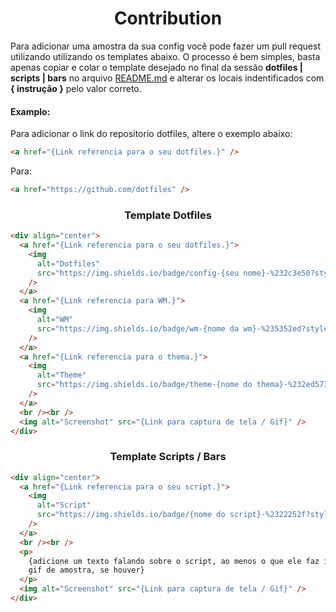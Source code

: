 <h1 align="center">Contribution</h1>

<p>
    Para adicionar uma amostra da sua config você pode fazer um pull request utilizando utilizando os templates abaixo. O processo é bem simples, basta apenas copiar e colar o template desejado no final da sessão <b>dotfiles | scripts | bars</b> no arquivo <a href="https://github.com/hiukky/unixwmbr/blob/master/README.md">README.md</a> e alterar os locais indentificados com <b>{ instrução }</b> pelo valor correto.
</p>

<h4>Examplo:</h4>

Para adicionar o link do repositorio dotfiles, altere o exemplo abaixo:

```html
<a href="{Link referencia para o seu dotfiles.}" />
```

Para:

```html
<a href="https://github.com/dotfiles" />
```

<h3 align="center">Template Dotfiles</h3>

```html
<div align="center">
  <a href="{Link referencia para o seu dotfiles.}">
    <img
      alt="Dotfiles"
      src="https://img.shields.io/badge/config-{seu nome}-%232c3e50?style=for-the-badge"
    />
  </a>
  <a href="{Link referencia para WM.}">
    <img
      alt="WM"
      src="https://img.shields.io/badge/wm-{nome da wm}-%235352ed?style=for-the-badge"
    />
  </a>
  <a href="{Link referencia para o thema.}">
    <img
      alt="Theme"
      src="https://img.shields.io/badge/theme-{nome do thema}-%232ed573?style=for-the-badge"
    />
  </a>
  <br /><br />
  <img alt="Screenshot" src="{Link para captura de tela / Gif}" />
</div>
```

<h3 align="center">Template Scripts / Bars</h3>

```html
<div align="center">
  <a href="{Link referencia para o seu script.}">
    <img
      alt="Script"
      src="https://img.shields.io/badge/{nome do script}-%2322252f?style=for-the-badge"
    />
  </a>
  <br /><br />
  <p>
    {adicione um texto falando sobre o script, ao menos o que ele faz imagem ou
    gif de amostra, se houver}
  </p>
  <img alt="Screenshot" src="{Link para captura de tela / Gif}" />
</div>
```
